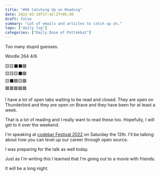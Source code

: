 ```yaml
---
title: "#66 Catching Up on Reading"
date: 2022-03-10T17:42:27+05:30
draft: false
summary: "Lot of emails and articles to catch up on."
tags: ["daily log"]
categories: ["Daily Dose of Pottekkat"]
---
```


Too many stupid guesses.

Wordle 264 4/6

🟨🟨⬛⬛🟩\
🟨🟨🟨⬛🟩\
🟨⬛🟩🟨🟩\
🟩🟩🟩🟩🟩

I have a lot of open tabs waiting to be read and closed. They are open on Thunderbird and they are open on Brave and they have been for at least a week.

That is a lot of reading and I really want to read these too. Hopefully, I will get to it over the weekend.

I'm speaking at [codebar Festival 2022](https://hopin.com/events/codebar-festival-2022) on Saturday the 12th. I'll be talking about how you can level up our career through open source.

I was preparing for the talk as well today.

Just as I'm writing this I learned that I'm going out to a movie with friends.

It will be a long night.

